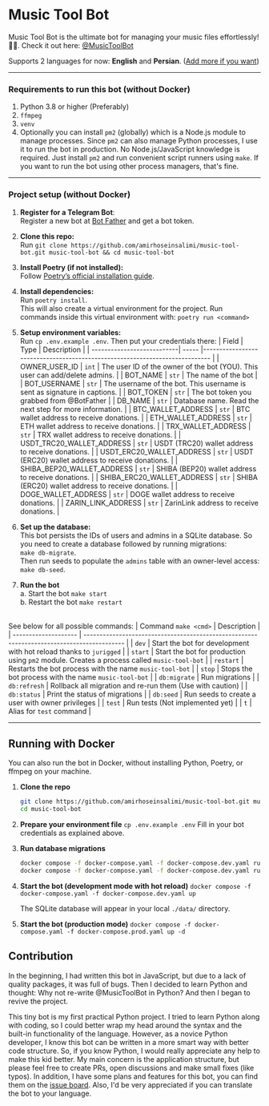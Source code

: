 # Music Tool Bot

Music Tool Bot is the ultimate bot for managing your music files effortlessly! 🎵✨. Check it out here:
[@MusicToolBot](https://t.me/MusicToolBot)

Supports 2 languages for now: **English** and **Persian**. ([Add more if you want](#contribution))

---

### Requirements to run this bot (without Docker)

1. Python 3.8 or higher (Preferably)
2. `ffmpeg`
3. `venv`
4. Optionally you can install `pm2` (globally) which is a Node.js module to manage processes. Since `pm2` can also
   manage Python processes, I use it to run the bot in production. No Node.js/JavaScript knowledge is required. Just
   install `pm2` and run convenient script runners using `make`. If you want to run the bot using other process
   managers, that's fine.

---

### Project setup (without Docker)

1. **Register for a Telegram Bot**:<br />
   Register a new bot at [Bot Father](https://t.me/BotFather) and get a bot token.

2. **Clone this repo:**<br />
   Run `git clone https://github.com/amirhoseinsalimi/music-tool-bot.git music-tool-bot && cd music-tool-bot`

3. **Install Poetry (if not installed):**<br />
   Follow [Poetry’s official installation guide](https://python-poetry.org/docs/#installation).

4. **Install dependencies:**<br />
   Run `poetry install`.<br />
   This will also create a virtual environment for the project.
   Run commands inside this virtual environment with: `poetry run <command>`

5. **Setup environment variables:**<br />
   Run `cp .env.example .env`. Then put your credentials there:
   | Field | Type | Description |
   | ---------------------------| ----- |---------------------------------------------------------------------------- |
   | OWNER_USER_ID | `int` | The user ID of the owner of the bot (YOU). This user can add/delete admins. |
   | BOT_NAME | `str` | The name of the bot |
   | BOT_USERNAME | `str` | The username of the bot. This username is sent as signature in captions. |
   | BOT_TOKEN | `str` | The bot token you grabbed from @BotFather |
   | DB_NAME | `str` | Database name. Read the next step for more information. |
   | BTC_WALLET_ADDRESS | `str` | BTC wallet address to receive donations. |
   | ETH_WALLET_ADDRESS | `str` | ETH wallet address to receive donations. |
   | TRX_WALLET_ADDRESS | `str` | TRX wallet address to receive donations. |
   | USDT_TRC20_WALLET_ADDRESS | `str` | USDT (TRC20) wallet address to receive donations. |
   | USDT_ERC20_WALLET_ADDRESS | `str` | USDT (ERC20) wallet address to receive donations. |
   | SHIBA_BEP20_WALLET_ADDRESS | `str` | SHIBA (BEP20) wallet address to receive donations. |
   | SHIBA_ERC20_WALLET_ADDRESS | `str` | SHIBA (ERC20) wallet address to receive donations. |
   | DOGE_WALLET_ADDRESS | `str` | DOGE wallet address to receive donations. |
   | ZARIN_LINK_ADDRESS | `str` | ZarinLink address to receive donations. |

6. **Set up the database:**<br />
   This bot persists the IDs of users and admins in a SQLite database. So you need to create a database followed by
   running migrations:<br />
   `make db-migrate`.<br />
   Then run seeds to populate the `admins` table with an owner-level
   access:<br />
   `make db-seed`.

7. **Run the bot**<br />
   a. Start the bot `make start`<br />
   b. Restart the bot `make restart`<br /><br />

See below for all possible commands:
| Command `make <cmd>` | Description |
| -------------------- | ------------------------------------------------------------------------------------------ |
| `dev`                | Start the bot for development with hot reload thanks to `jurigged`                         |
| `start`              | Start the bot for production using `pm2` module. Creates a process called `music-tool-bot` |
| `restart`            | Restarts the bot process with the name `music-tool-bot`                                    |
| `stop`               | Stops the bot process with the name `music-tool-bot`                                       |
| `db:migrate`         | Run migrations                                                                             |
| `db:refresh`         | Rollback all migration and re-run them (Use with caution)                                  |
| `db:status`          | Print the status of migrations                                                             |
| `db:seed`            | Run seeds to create a user with owner privileges                                           |
| `test`               | Run tests (Not implemented yet)                                                            |
| `t`                  | Alias for `test` command                                                                   |

---

## Running with Docker

You can also run the bot in Docker, without installing Python, Poetry, or ffmpeg on your machine.

1. **Clone the repo**
   ```bash
   git clone https://github.com/amirhoseinsalimi/music-tool-bot.git music-tool-bot
   cd music-tool-bot
   ```

2. **Prepare your environment file**
   `cp .env.example .env`
   Fill in your bot credentials as explained above.

3. **Run database migrations**
   ```bash
   docker compose -f docker-compose.yaml -f docker-compose.dev.yaml run --rm bot make db-migrate
   docker compose -f docker-compose.yaml -f docker-compose.dev.yaml run --rm bot make db-seed
   ```

4. **Start the bot (development mode with hot reload)**
   `docker compose -f docker-compose.yaml -f docker-compose.dev.yaml up`

   The SQLite database will appear in your local `./data/` directory.

5. **Start the bot (production mode)**
   `docker compose -f docker-compose.yaml -f docker-compose.prod.yaml up -d`

## Contribution

In the beginning, I had written this bot in JavaScript, but due to a lack of quality packages, it was full of bugs. Then
I decided to learn Python and thought: Why not re-write @MusicToolBot in Python? And then I began to revive the
project. <br />

This tiny bot is my first practical Python project. I tried to learn Python along with coding, so I could better wrap my
head around the syntax and the built-in functionality of the language. However, as a novice Python developer, I know
this bot can be written in a more smart way with better code structure. So, if you know Python, I would really
appreciate any help to make this kid better. My main concern is the application structure, but please feel free to
create PRs, open discussions and make small fixes (like typos). In addition, I have some plans and features for this
bot, you can find them on the [issue board](https://github.com/amirhoseinsalimi/music-tool-bot/issues). Also, I'd be 
very appreciated if you can translate the bot to your language.